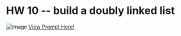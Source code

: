 # HW 10 -- build a doubly linked list
![image](https://media.geeksforgeeks.org/wp-content/cdn-uploads/gq/2014/03/DLL1.png)
[View Prompt Here!](https://github.com/spregler/CSCE-121/blob/master/hw10/Doubly-linked%20list%20implementation.pdf)
